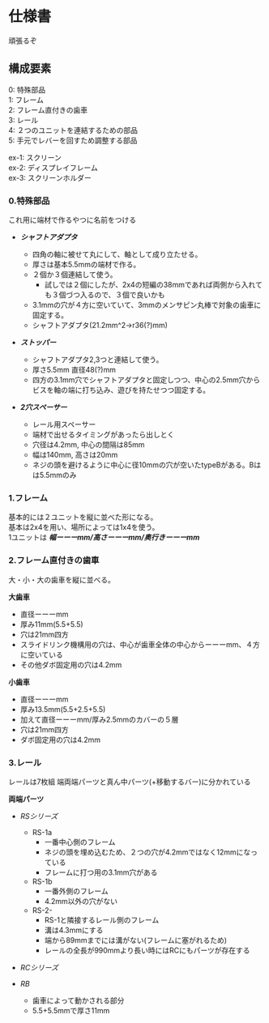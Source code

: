 # 仕様書

頑張るぞ

## 構成要素

0: 特殊部品  
1: フレーム  
2: フレーム直付きの歯車  
3: レール  
4: ２つのユニットを連結するための部品  
5: 手元でレバーを回すため調整する部品  
  
ex-1: スクリーン  
ex-2: ディスプレイフレーム  
ex-3: スクリーンホルダー  

### 0.特殊部品

これ用に端材で作るやつに名前をつける

 - ***シャフトアダプタ***
	 - 四角の軸に被せて丸にして、軸として成り立たせる。
	 - 厚さは基本5.5mmの端材で作る。
	 - ２個か３個連結して使う。
		 - 試しでは２個にしたが、2x4の短編の38mmであれば両側から入れても３個づつ入るので、３個で良いかも
	 - 3.1mmの穴が４方に空いていて、3mmのメンサピン丸棒で対象の歯車に固定する。
	 - シャフトアダプタ(21.2mm^2→r36(?)mm)

 - ***ストッパー***
	 - シャフトアダプタ2,3つと連結して使う。
	 - 厚さ5.5mm 直径48(?)mm
	 - 四方の3.1mm穴でシャフトアダプタと固定しつつ、中心の2.5mm穴からビスを軸の端に打ち込み、遊びを持たせつつ固定する。

 - ***2穴スペーサー***
	 - レール用スペーサー
	 - 端材で出せるタイミングがあったら出しとく
	 - 穴径は4.2mm, 中心の間隔は85mm
	 - 幅は140mm, 高さは20mm
	 - ネジの頭を避けるように中心に径10mmの穴が空いたtypeBがある。Bはは5.5mmのみ

### 1.フレーム
基本的には２ユニットを縦に並べた形になる。  
基本は2x4を用い、場所によっては1x4を使う。  
1ユニットは ***幅ーーーmm/高さーーーmm/奥行きーーーmm***  

### 2.フレーム直付きの歯車
大・小・大の歯車を縦に並べる。

**大歯車**
 - 直径ーーーmm
 - 厚み11mm(5.5+5.5)
 - 穴は21mm四方
 - スライドリンク機構用の穴は、中心が歯車全体の中心からーーーmm、４方に空いている
 - その他ダボ固定用の穴は4.2mm

**小歯車**
 - 直径ーーーmm
 - 厚み13.5mm(5.5+2.5+5.5)
 - 加えて直径ーーーmm/厚み2.5mmのカバーの５層
 - 穴は21mm四方
 - ダボ固定用の穴は4.2mm

### 3.レール

レールは7枚組
端両端パーツと真ん中パーツ(+移動するバー)に分かれている

**両端パーツ**

 - *RSシリーズ*
	 - RS-1a
		 - 一番中心側のフレーム
		 - ネジの頭を埋め込むため、２つの穴が4.2mmではなく12mmになっている
		 - フレームに打つ用の3.1mm穴がある
	 - RS-1b
	 	 - 一番外側のフレーム
	 	 - 4.2mm以外の穴がない
	 - RS-2-
	 	 - RS-1と隣接するレール側のフレーム
	 	 - 溝は4.3mmにする
	 	 - 端から89mmまでには溝がない(フレームに塞がれるため)
	 	 - レールの全長が990mmより長い時にはRCにもパーツが存在する


 - *RCシリーズ*

 - *RB*
 	 - 歯車によって動かされる部分
 	 - 5.5+5.5mmで厚さ11mm


